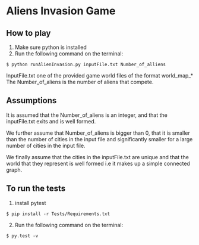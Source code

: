 Aliens Invasion Game
====================

How to play
-----------

1. Make sure python is installed
2. Run the following command on the terminal:
```
$ python runAlienInvasion.py inputFile.txt Number_of_alliens

```
InputFile.txt one of the provided game world files of the format world_map_*
The Number_of_aliens is the number of aliens that compete.

Assumptions
-----------

It is assumed that the Number_of_aliens is an integer, and that the inputFile.txt exits
 and is well formed.

We further assume that Number_of_aliens is bigger than 0, that it is smaller than
the number of cities in the input file and significantly smaller for a large number of cities in the input file.

We finally assume that the cities in the inputFile.txt are unique and that the world
that they represent is well formed i.e it makes up a simple connected graph.



To run the tests
---------------
1. install pytest
```
$ pip install -r Tests/Requirements.txt

```

2. Run the following command on the terminal:
```
$ py.test -v

```
